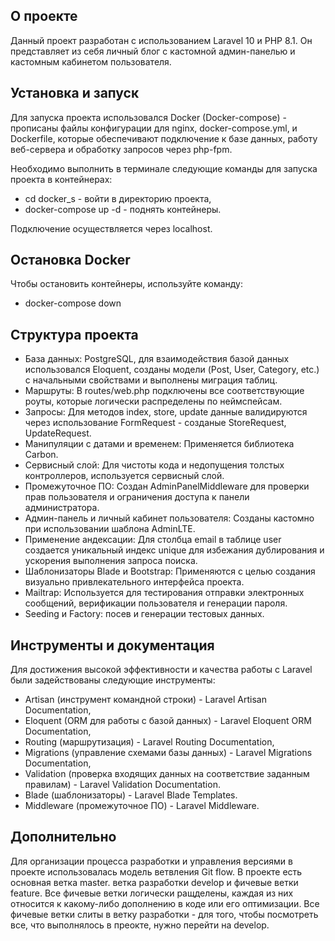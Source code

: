 
## О проекте

Данный проект разработан с использованием Laravel 10 и PHP 8.1. Он представляет из себя личный блог с кастомной админ-панелью и кастомным кабинетом пользователя.

## Установка и запуск

Для запуска проекта использовался Docker (Docker-compose) - прописаны файлы конфигурации для nginx, docker-compose.yml, и Dockerfile, которые обеспечивают подключение к базе данных, работу веб-сервера и обработку запросов через php-fpm. 

Необходимо выполнить в терминале следующие команды для запуска проекта в контейнерах:

- cd docker_s - войти в директорию проекта,
- docker-compose up -d - поднять контейнеры. 

Подключение осуществляется через localhost.

## Остановка Docker

Чтобы остановить контейнеры, используйте команду:

- docker-compose down

## Структура проекта

- База данных: PostgreSQL, для взаимодействия базой данных использовался Eloquent, созданы модели (Post, User, Category, etc.) с начальными свойствами и выполнены миграция таблиц.
- Маршруты: В routes/web.php подключены все соответствующие роуты, которые логически распределены по неймспейсам.
- Запросы: Для методов index, store, update данные валидируются через использование FormRequest - созданые StoreRequest, UpdateRequest.
- Манипуляции с датами и временем: Применяется библиотека Carbon.
- Сервисный слой: Для чистоты кода и недопущения толстых контроллеров, используется сервисный слой.
- Промежуточное ПО: Создан AdminPanelMiddleware для проверки прав пользователя и ограничения доступа к панели администратора.
- Админ-панель и личный кабинет пользователя: Созданы кастомно при использовании шаблона AdminLTE.
- Применение андексации: Для столбца email в таблице user создается уникальный индекс unique для избежания дублирования и ускорения выполнения запроса поиска.
- Шаблонизаторы Blade и Bootstrap: Применяются с целью создания визуально привлекательного интерфейса проекта.
- Mailtrap: Используется для тестирования отправки электронных сообщений, верификации пользователя и генерации пароля.
- Seeding и Factory: посев и генерации тестовых данных.

## Инструменты и документация

Для достижения высокой эффективности и качества работы с Laravel были задействованы следующие инструменты:

- Artisan (инструмент командной строки) - Laravel Artisan Documentation,
- Eloquent (ORM для работы с базой данных) - Laravel Eloquent ORM Documentation,
- Routing (маршрутизация) - Laravel Routing Documentation,
- Migrations (управление схемами базы данных) - Laravel Migrations Documentation,
- Validation (проверка входящих данных на соответствие заданным правилам) - Laravel Validation Documentation.
- Blade (шаблонизаторы) - Laravel Blade Templates.
- Middleware (промежуточное ПО) - Laravel Middleware.

## Дополнительно

Для организации процесса разработки и управления версиями в проекте использовалась модель ветвления Git flow. В проекте есть основная ветка master. ветка разработки develop и фичевые ветки feature. Все фичевые ветки логически ращделены, каждая из них относится к какому-либо дополнению в коде или его оптимизации. Все фичевые ветки слиты в ветку разработки - для того, чтобы посмотреть все, что выполнялось в преокте, нужно перейти на develop. 
